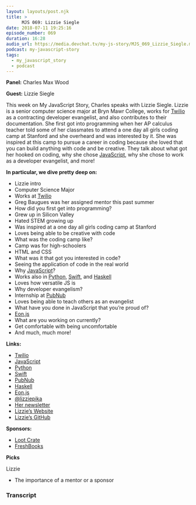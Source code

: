 ```yaml
---
layout: layouts/post.njk
title: >
      MJS 069: Lizzie Siegle
date: 2018-07-11 19:25:16
episode_number: 069
duration: 16:28
audio_url: https://media.devchat.tv/my-js-story/MJS_069_Lizzie_Siegle.mp3
podcast: my-javascript-story
tags: 
  - my_javascript_story
  - podcast
---
```


 **Panel:** Charles Max Wood

**Guest:** Lizzie Siegle

This week on My JavaScript Story, Charles speaks with Lizzie Siegle. Lizzie is a senior computer science major at Bryn Mawr College, works for [Twilio](https://www.twilio.com/) as a contracting developer evangelist, and also contributes to their documentation. She first got into programming when her AP calculus teacher told some of her classmates to attend a one day all girls coding camp at Stanford and she overheard and was interested by it. She was inspired at this camp to pursue a career in coding because she loved that you can build anything with code and be creative. They talk about what got her hooked on coding, why she chose [JavaScript](https://www.javascript.com/), why she chose to work as a developer evangelist, and more!

**In particular, we dive pretty deep on:**

- Lizzie intro
- Computer Science Major
- Works at [Twilio](https://www.twilio.com/)
- Greg Baugues was her assigned mentor this past summer
- How did you first get into programming?
- Grew up in Silicon Valley
- Hated STEM growing up
- Was inspired at a one day all girls coding camp at Stanford
- Loves being able to be creative with code
- What was the coding camp like?
- Camp was for high-schoolers
- HTML and CSS
- What was it that got you interested in code?
- Seeing the application of code in the real world
- Why [JavaScript](https://www.javascript.com/)?
- Works also in [Python](https://www.python.org/), [Swift](https://swift.org/), and [Haskell](https://www.haskell.org/) 
- Loves how versatile JS is
- Why developer evangelism?
- Internship at [PubNub](https://www.pubnub.com/)
- Loves being able to teach others as an evangelist
- What have you done in JavaScript that you’re proud of?
- [Eon.js](https://github.com/pubnub/eon)
- What are you working on currently?
- Get comfortable with being uncomfortable
- And much, much more!

**Links:**

- [Twilio](https://www.twilio.com/)
- [JavaScript](https://www.javascript.com/)
- [Python](https://www.python.org/)
- [Swift](https://swift.org/)
- [PubNub](https://www.pubnub.com/)
- [Haskell](https://www.haskell.org/)
- [Eon.js](https://github.com/pubnub/eon)
- [@lizziepika](https://twitter.com/lizziepika?lang=en)
- [Her newsletter](https://tinyletter.com/lizziepika)
- [Lizzie’s Website](https://elizabethsiegle.github.io/)
- [Lizzie’s GitHub](https://github.com/elizabethsiegle)

**Sponsors:**

- [Loot Crate](https://www.lootcrate.com/)
- [FreshBooks](https://www.freshbooks.com/invoice?ref=11731&utm_source=pbm&utm_medium=affiliate-program&utm_influencer=419364&utm_campaign=podcast-influencers)

**Picks**

Lizzie

- The importance of a mentor or a sponsor


### Transcript



